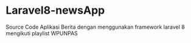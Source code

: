 # Laravel8-newsApp
Source Code Aplikasi Berita dengan menggunakan framework laravel 8 mengikuti playlist WPUNPAS
